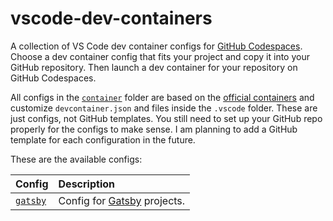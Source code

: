 # vscode-dev-containers

A collection of VS Code dev container configs for
[GitHub Codespaces](https://docs.github.com/en/github/developing-online-with-codespaces).
Choose a dev container config that fits your project and copy it into your
GitHub repository. Then launch a dev container for your repository on GitHub
Codespaces.

All configs in the
[`container`](https://github.com/454de6e/vscode-dev-containers/tree/main/containers)
folder are based on the
[official containers](https://github.com/microsoft/vscode-dev-containers) and
customize `devcontainer.json` and files inside the `.vscode` folder. These are
just configs, not GitHub templates. You still need to set up your GitHub repo
properly for the configs to make sense. I am planning to add a GitHub template
for each configuration in the future.

These are the available configs:

| Config                                                                                   | Description                                              |
| :--------------------------------------------------------------------------------------- | :------------------------------------------------------- |
| [`gatsby`](https://github.com/454de6e/vscode-dev-containers/tree/main/containers/gatsby) | Config for [Gatsby](https://www.gatsbyjs.com/) projects. |
